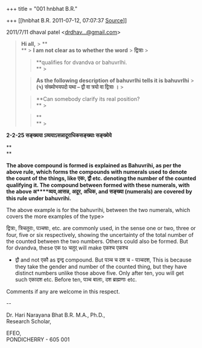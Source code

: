 +++
title = "001 hnbhat B.R."

+++
[[hnbhat B.R.	2011-07-12, 07:07:37 [Source](https://groups.google.com/g/samskrita/c/vyK6t3kYMRw)]]



  
  

2011/7/11 dhaval patel \<[drdhav...@gmail.com]()\>

  

> **Hi all,** >
> **  
> ** >
> **I am not clear as to whether the word** >
> **द्वित्राः** >
> 
> > **qualifies for dvandva or bahuvrIhi.  
> ** >
> 
> > 
> > **As the following description of bahuvrIhi tells it is bahuvrIhi** >
> **(५) संख्योभयपदो यथा – द्वौ वा त्रयो वा द्वित्राः ।** >
> 
> > 
> > **Can somebody clarify its real position?  
> ** >
> 
> > 
> > **  
> ** >
> 

  

**2-2-25 सङ्ख्यया ऽव्ययाऽसन्नादूराधिकसङ्ख्याः सङ्ख्येये**

**  
**

**The above compound is formed is explained as Bahuvrihi, as per the above rule, which forms the compounds with numerals used to denote the count of the things, like एकः, द्वौ etc. denoting the number of the counted qualifying it. The compound between formed with these numerals, with the above अ****व्यय,****आ****सन्न, अदूर, अधिक, and सङ्ख्या (numerals) are covered by this rule under bahuvrihi.**



The above example is for the bahuvrihi, between the two numerals, which covers the more examples of the type>

  

द्वित्राः, त्रिचतुराः, पञ्चषाः, etc. are commonly used, in the sense one or two, three or four, five or six respectively, showing the uncertainty of the total number of the counted between the two numbers. Others could also be formed. But for dvandva, these एक to चतुर् will make एकश्च एकश्च
- द्वौ and not एकौ as द्वन्द्व compound. But पञ्च च दश च - पञ्चदश, This is because they take the gender and number of the counted thing, but they have distinct numbers unlike those above five. Only after ten, you will get such एकादश etc. Before ten, पञ्च बालाः, दश ब्राह्मणाः etc.

  

Comments if any are welcome in this respect.

  

--

Dr. Hari Narayana Bhat B.R. M.A., Ph.D.,  
Research Scholar,  

EFEO,  
PONDICHERRY - 605 001

  

